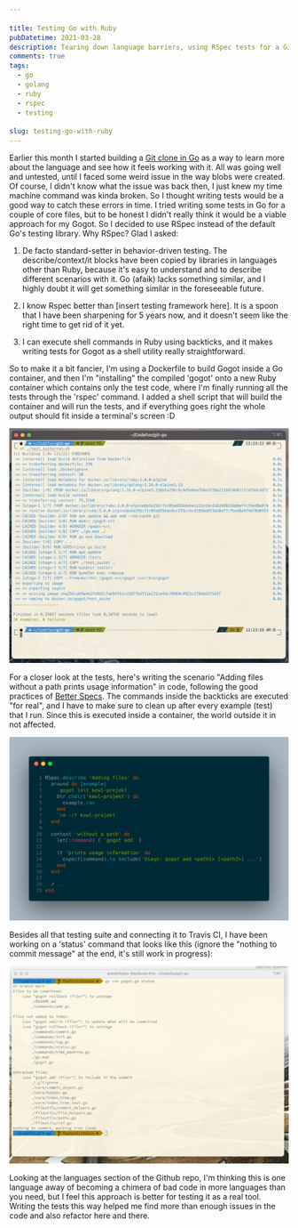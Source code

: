 ```yaml
---

title: Testing Go with Ruby
pubDatetime: 2021-03-28
description: Tearing down language barriers, using RSpec tests for a Git-like project built in Golang
comments: true
tags:
  - go
  - golang
  - ruby
  - rspec
  - testing

slug: testing-go-with-ruby
---
```


Earlier this month I started building a [Git clone in Go](https://github.com/aziflaj/gogot) as a way to learn more about the language and see how it feels working with it. All was going well and untested, until I faced some weird issue in the way blobs were created. Of course, I didn't know what the issue was back then, I just knew my time machine command was kinda broken. So I thought writing tests would be a good way to catch these errors in time. I tried writing some tests in Go for a couple of core files, but to be honest I didn't really think it would be a viable approach for my Gogot. So I decided to use RSpec instead of the default Go's testing library. Why RSpec? Glad I asked:

1. De facto standard-setter in behavior-driven testing. The describe/context/it blocks have been copied by libraries in languages other than Ruby, because it's easy to understand and to describe different scenarios with it. Go (afaik) lacks something similar, and I highly doubt it will get something similar in the foreseeable future.

2. I know Rspec better than [insert testing framework here]. It is a spoon that I have been sharpening for 5 years now, and it doesn't seem like the right time to get rid of it yet.

3. I can execute shell commands in Ruby using backticks, and it makes writing tests for Gogot as a shell utility really straightforward.

So to make it a bit fancier, I'm using a Dockerfile to build Gogot inside a Go container, and then I'm "installing" the compiled 'gogot' onto a new Ruby container which contains only the test code, where I'm finally running all the tests through the 'rspec' command. I added a shell script that will build the container and will run the tests, and if everything goes right the whole output should fit inside a terminal's screen :D

![light-side-better-than-dark-side](/assets/images/20210328/tests.png)


For a closer look at the tests, here's writing the scenario "Adding files without a path prints usage information" in code, following the good practices of [Better Specs](https://www.betterspecs.org/). The commands inside the backticks are executed "for real", and I have to make sure to clean up after every example (test) that I run. Since this is executed inside a container, the world outside it in not affected.

![testing](/assets/images/20210328/spec.png)


Besides all that testing suite and connecting it to Travis CI, I have been working on a 'status' command that looks like this (ignore the "nothing to commit message" at the end, it's still work in progress):

![gogot status](/assets/images/20210328/status.jpeg)


Looking at the languages section of the Github repo, I'm thinking this is one language away of becoming a chimera of bad code in more languages than you need, but I feel this approach is better for testing it as a real tool. Writing the tests this way helped me find more than enough issues in the code and also refactor here and there.
